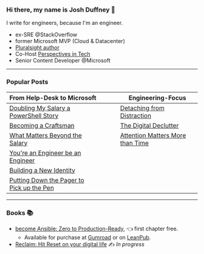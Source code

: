 ### Hi there, my name is Josh Duffney 👋

I write for engineers, because I'm an engineer.

- ex-SRE @StackOverflow
- former Microsoft MVP (Cloud & Datacenter)
- [Pluralsight author](https://www.pluralsight.com/authors/josh-duffney)
- Co-Host [Perspectives in Tech](https://donjones.com/podcast/)
- Senior Content Developer @Microsoft

---

### Popular Posts

|**From Help-Desk to Microsoft**|<img width=50/>|**Engineering-Focus**|
|---	|---	|---	|
|[Doubling My Salary a PowerShell Story](https://duffney.io/doubling-my-salary-a-powershell-story/)|   	|[Detaching from Distraction](https://duffney.io/detaching-from-distraction/)|
|[Becoming a Craftsman](https://duffney.io/becoming-a-craftsman)||[The Digital Declutter](https://duffney.io/the-digital-declutter/)|
|[What Matters Beyond the Salary](https://duffney.io/what-matters-beyond-the-salary)|   	|[Attention Matters More than Time](https://duffney.io/attention-matters-more-than-time/)|
|[You're an Engineer be an Engineer](https://duffney.io/youre-an-engineer-be-an-engineer)|   	|   	|
|[Building a New Identity](https://duffney.io/building-a-new-identity/)|   	|   	|
|[Putting Down the Pager to Pick up the Pen](https://duffney.io/putting-down-the-pager-to-pick-up-the-pen/)|   	|   	|

---

### Books 📚

- [become Ansible: Zero to Production-Ready](https://becomeansible.com/), 👈 first chapter free.
    - Available for purchase at [Gumroad](https://gumroad.com/l/become-ansible) or on [LeanPub](https://leanpub.com/becomeansible/). 
- [Reclaim: Hit Reset on your digital life](https://duffney.io/reclaim/) ✍️ _In progress_

<!--

My mission is to develop  to scale knowledge that's clear, consise, and practical.
I'm an ex-SRE at @StackOverflow, former Microsoft MVP, Pluralsight author and currently work at Microsoft as a Senior Content Developer.

After a decade in the industry, [I put down my pager and picked up the pen](https://duffney.io/putting-down-the-pager-to-pick-up-the-pen/). Instead of scaling infrastructure, I now focus on scaling through writing.

My m

After writing my first book, I decided to [put down my pager and pick up the pen](https://duffney.io/putting-down-the-pager-to-pick-up-the-pen/). I now spend my work-days writing for doc.microsoft.com. And in my spare time I blog and write a newsletter at [duffney.io](https://duffney.io/newsletter/).

Knowing that my job isn't my career, I seek to master my craft. But without sacrificing my family or performance at work. To do that, I read, research, and implement habits of self-improvement and improved productivity in an endless pursuit of begin better than I was yesterday. 😄

**"More hours isn't how you get ahead, your ability to focus is."**



**Duffney/Duffney** is a ✨ _special_ ✨ repository because its `README.md` (this file) appears on your GitHub profile.

Here are some ideas to get you started:

- 🔭 I’m currently working on ...
- 🌱 I’m currently learning ...
- 👯 I’m looking to collaborate on ...
- 🤔 I’m looking for help with ...
- 💬 Ask me about ...
- 📫 How to reach me: ...
- 😄 Pronouns: ...
- ⚡ Fun fact: ...
-->

